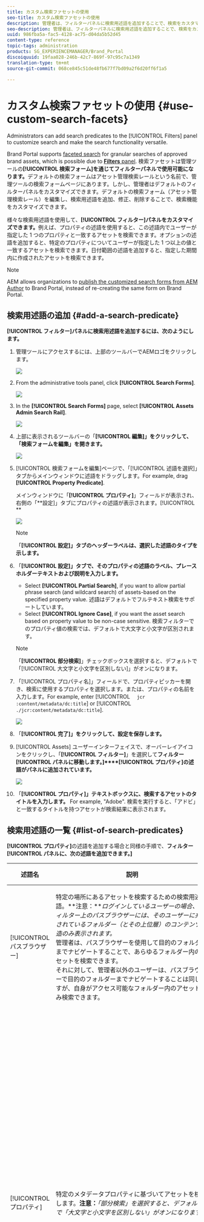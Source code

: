 ```yaml
---
title: カスタム検索ファセットの使用
seo-title: カスタム検索ファセットの使用
description: 管理者は、フィルターパネルに検索用述語を追加することで、検索をカスタマイズして、多目的な検索機能を設定できます。
seo-description: 管理者は、フィルターパネルに検索用述語を追加することで、検索をカスタマイズして、多目的な検索機能を設定できます。
uuid: 986fba5a-fac5-4128-ac75-d04da5b52d45
content-type: reference
topic-tags: administration
products: SG_EXPERIENCEMANAGER/Brand_Portal
discoiquuid: 19faa028-246b-42c7-869f-97c95c7a1349
translation-type: tm+mt
source-git-commit: 068ce845c51de48fb677f7bd09a2f6d20ff6f1a5

---
```



# カスタム検索ファセットの使用 {#use-custom-search-facets}

Administrators can add search predicates to the [!UICONTROL Filters] panel to customize search and make the search functionality versatile.

Brand Portal supports [faceted search](../using/brand-portal-searching.md#search-using-facets-in-filters-panel) for granular searches of approved brand assets, which is possible due to [**Filters** panel](../using/brand-portal-searching.md#search-using-facets-in-filters-panel). 検索ファセットは管理ツールの&#x200B;**[!UICONTROL 検索フォーム]を通じてフィルターパネルで使用可能になります。**&#x200B;デフォルトの検索フォームはアセット管理検索レールという名前で、管理ツールの検索フォームページにあります。しかし、管理者はデフォルトのフィルターパネルをカスタマイズできます。デフォルトの検索フォーム（アセット管理検索レール）を編集し、検索用述語を追加、修正、削除することで、検索機能をカスタマイズできます。

様々な検索用述語を使用して、**[!UICONTROL フィルター]パネルをカスタマイズできます。**&#x200B;例えば、プロパティの述語を使用すると、この述語内でユーザーが指定した 1 つのプロパティと一致するアセットを検索できます。オプションの述語を追加すると、特定のプロパティについてユーザーが指定した 1 つ以上の値と一致するアセットを検索できます。日付範囲の述語を追加すると、指定した期間内に作成されたアセットを検索できます。

>[!NOTE]
>
>AEM allows organizations to [publish the customized search forms from AEM Author](../using/publish-schema-search-facets-presets.md#publish-search-facets-to-brand-portal) to Brand Portal, instead of re-creating the same form on Brand Portal.

## 検索用述語の追加 {#add-a-search-predicate}

**[!UICONTROL フィルター]パネルに検索用述語を追加するには、次のようにします。**

1. 管理ツールにアクセスするには、上部のツールバーでAEMロゴをクリックします。

   ![](assets/aemlogo.png)

2. From the administrative tools panel, click **[!UICONTROL Search Forms]**.

   ![](assets/navigation-panel-1.png)

3. In the **[!UICONTROL Search Forms]** page, select **[!UICONTROL Assets Admin Search Rail]**.

   ![](assets/search-forms-page.png)

4. 上部に表示されるツールバーの「**[!UICONTROL 編集]」をクリックして、「検索フォームを編集」を開きます。**

   ![](assets/edit-search-form-1.png)

5. [!UICONTROL 検索フォームを編集]ページで、「[!UICONTROL 述語を選択]」タブからメインウィンドウに述語をドラッグします。For example, drag **[!UICONTROL Property Predicate]**.

   メインウィンドウに「**[!UICONTROL プロパティ]**」フィールドが表示され、右側の「**設定]」タブにプロパティの述語が表示されます。[!UICONTROL **

   ![](assets/partial-prop-predicate.png)

   >[!NOTE]
   >
   >「**[!UICONTROL 設定]」タブのヘッダーラベルは、選択した述語のタイプを示します。**

6. 「**[!UICONTROL 設定]」タブで、そのプロパティの述語のラベル、プレースホルダーテキストおよび説明を入力します。**

   * Select **[!UICONTROL Partial Search]**, if you want to allow partial phrase search (and wildcard search) of assets-based on the specified property value. 述語はデフォルトでフルテキスト検索をサポートしています。
   * Select **[!UICONTROL Ignore Case]**, if you want the asset search based on property value to be non-case sensitive. 検索フィルターでのプロパティ値の検索では、デフォルトで大文字と小文字が区別されます。
   >[!NOTE]
   >
   >「**[!UICONTROL 部分検索]**」チェックボックスを選択すると、デフォルトで「[!UICONTROL 大文字と小文字を区別しない]」がオンになります。

7. 「[!UICONTROL プロパティ名]」フィールドで、プロパティピッカーを開き、検索に使用するプロパティを選択します。または、プロパティの名前を入力します。For example, enter [!UICONTROL `  jcr :content/metadata/dc:title`] or [!UICONTROL `./jcr:content/metadata/dc:title`].

   ![](assets/title-prop.png)

8. 「**[!UICONTROL 完了]」をクリックして、設定を保存します。**
9. [!UICONTROL Assets] ユーザーインターフェイスで、オーバーレイアイコンをクリックし、「**[!UICONTROL フィルター]**」を選択して&#x200B;**フィルター[!UICONTROL パネルに移動します。]****[!UICONTROL プロパティ]の述語がパネルに追加されています。**

   ![](assets/property-filter-panel.png)

10. 「**[!UICONTROL プロパティ]」テキストボックスに、検索するアセットのタイトルを入力します。** For example, "Adobe". 検索を実行すると、「アドビ」と一致するタイトルを持つアセットが検索結果に表示されます。

## 検索用述語の一覧 {#list-of-search-predicates}

**[!UICONTROL プロパティ]**&#x200B;の述語を追加する場合と同様の手順で、**フィルター[!UICONTROL パネルに、次の述語を追加できます。]**

| **述語名** | **説明** | **プロパティ** |
|-------|-------|----------|
| [!UICONTROL パスブラウザー] | 特定の場所にあるアセットを検索するための検索用述語。**注意：***ログインしているユーザーの場合、フィルター上のパスブラウザーには、そのユーザーに共有されているフォルダー（とその上位層）のコンテンツ構造のみ表示されます。*<br>管理者は、パスブラウザーを使用して目的のフォルダーまでナビゲートすることで、あらゆるフォルダー内のアセットを検索できます。<br>それに対して、管理者以外のユーザーは、パスブラウザーで目的のフォルダーまでナビゲートすることは同じですが、自身がアクセス可能なフォルダー内のアセットのみ検索できます。 | <ul><li>フィールドラベル</li><li>パス</li><li>説明</li></ul> |
| [!UICONTROL プロパティ] | 特定のメタデータプロパティに基づいてアセットを検索します。**注意：***「部分検索」を選択すると、デフォルトで「大文字と小文字を区別しない」がオンになります。* | <ul><li>フィールドラベル</li><li>プレースホルダー</li><li>プロパティ名</li><li>部分検索</li><li>大文字と小文字を区別しない</li><li> 説明</li></ul> |
| [!UICONTROL 複数値プロパティ] | プロパティの述語と似ていますが、複数の入力値を区切り文字（デフォルトはコンマ [,]）で区切って使用でき、いずれかの入力値と一致するアセットが結果に返されます。 | <ul><li>フィールドラベル</li><li>プレースホルダー</li><li>プロパティ名</li><li>区切り文字のサポート</li><li>大文字と小文字を区別しない</li><li>説明</li></ul> |
| [!UICONTROL タグ] | タグに基づいてアセットを検索するための検索用述語。「パス」プロパティを設定して、「タグ」リストに様々なタグを表示できます。*Note: Administrators might need to change the path value, for example, [!UICONTROL `/etc/tags/mac/<tenant_id>/<custom_tag_namespace>`], if they publish the search form from AEM, where the path does not include tenant information, for example, [!UICONTROL `/etc/tags/<custom_tag_namespace>`]. | <ul><li>フィールドラベル</li><li>プロパティ名</li><li>パス</li><li>説明</li></ul> |
| [!UICONTROL パス] | 特定の場所にあるアセットを検索するための検索用述語。 | <ul><li>フィールドラベル</li><li>パス</li><li>説明</li></ul> |  |
| [!UICONTROL 相対的な日付] | アセットの相対的な作成日に基づいてアセットを検索するための検索用述語。 | <ul><li>フィールドラベル</li><li>プロパティ名</li><li>相対的な日付</li></ul> |
| [!UICONTROL 範囲] | 指定したプロパティ値の範囲内に含まれるアセットを検索するための検索用述語。フィルターパネルで、範囲の最小プロパティ値と最大プロパティ値を指定できます。 | <ul><li>フィールドラベル</li><li>プロパティ名</li><li>説明</li></ul> |
| [!UICONTROL 日付の範囲] | 指定した日付プロパティの範囲内で作成されたアセットを検索するための検索用述語。フィルターパネルで、開始日と終了日を指定できます。 | <ul><li>フィールドラベル</li><li>プレースホルダー</li><li>プロパティ名</li><li>範囲テキスト (開始)</li><li>範囲テキスト (終了)</li><li>説明</li></ul> |
| [!UICONTROL 日付] | 日付プロパティに基づいて、スライダーを使用してアセットを検索するための検索用述語。 | <ul><li>フィールドラベル</li><li>プロパティ名</li><li>説明</li></ul> |
| [!UICONTROL ファイルサイズ] | サイズに基づいてアセットを検索するための検索用述語。 | <ul><li>フィールドラベル</li><li>プロパティ名</li><li>パス</li><li>説明</li></ul> |
| [!UICONTROL 最終変更アセット] | 最終変更日に基づいてアセットを検索するための検索用述語。 | <ul><li>フィールドラベル</li><li>プロパティ名</li><li>説明</li></ul> |
| [!UICONTROL 承認ステータス] | 承認メタデータプロパティに基づいてアセットを検索するための検索用述語。デフォルトのプロパティ名は **dam:status** です。 | <ul><li>フィールドラベル</li><li>プロパティ名</li><li>説明</li></ul> |
| [!UICONTROL チェックアウトステータス] | アセットが AEM Assets から公開されたときのチェックアウトステータスに基づいてアセットを検索するための検索用述語。 | <ul><li>フィールドラベル</li><li>プロパティ名</li><li>説明</li></ul> |
| [!UICONTROL チェックアウト実行者] | アセットをチェックアウトしたユーザーに基づいてアセットを検索するための検索用述語。 | <ul><li>フィールドラベル</li><li>プロパティ名</li><li>説明</li></ul> |
| [!UICONTROL 有効期限ステータス] | 有効期限ステータスに基づいてアセットを検索するための検索用述語。 | <ul><li>フィールドラベル</li><li>プロパティ名</li><li>説明</li></ul> |
| [!UICONTROL コレクションのメンバー] | アセットがコレクションの一部であるかどうかに基づいてアセットを検索するための検索用述語。 | 説明 |
| [!UICONTROL 非表示] | This predicate is not explicitly visible to the end users and is used for any hidden constraints typically for restricting search results type to **dam:Asset**. | <ul><li>フィールドラベル</li><li>プロパティ名</li><li>説明</li></ul> |

>[!NOTE]
>
>Do not use **[!UICONTROL Options Predicate]**, **[!UICONTROL Publish Status Predicate]**, and **[!UICONTROL Rating Predicate]** as these predicates are not functional in Brand Portal.

## 検索用述語の削除 {#delete-a-search-predicate}

検索用述語を削除するには、次の手順に従います。

1. アドビロゴをクリックして、管理ツールにアクセスします。

   ![](assets/aemlogo.png)

2. From the administrative tools panel, click **[!UICONTROL Search Forms]**.

   ![](assets/navigation-panel-2.png)

3. In the **[!UICONTROL Search Forms]** page, select **[!UICONTROL Assets Admin Search Rail]**.

   ![](assets/search-forms-page.png)

4. 上部に表示されるツールバーの「**[!UICONTROL 編集]」をクリックして、「検索フォームを編集」を開きます。**

   ![](assets/edit-search-form-2.png)

5. [!UICONTROL 検索フォームを編集]ページで、削除する述語をメインウィンドウから選択します。For example, select **[!UICONTROL Property Predicate]**.

   右側の「**[!UICONTROL 設定]」タブに、「プロパティの述語」に関するフィールドが表示されます。**

6. プロパティの述語を削除するには、ごみ箱アイコンをクリックします。**[!UICONTROL フィールドを削除]**&#x200B;ダイアログボックスで、「**削除[!UICONTROL 」をクリックして、削除することを確認します。]**

   メインウィンドウから「**[!UICONTROL プロパティの述語]**」フィールドが削除され、「**設定]」タブが空になります。[!UICONTROL **

   ![](assets/search-form-delete-predicate.png)

7. 変更を保存するには、ツールバーの「**[!UICONTROL 完了]」をクリックします。**
8. **[!UICONTROL Assets]** ユーザーインターフェイスで、オーバーレイアイコンをクリックし、「**[!UICONTROL フィルター]」を選択して**&#x200B;フィルター&#x200B;**パネルに移動します。**&#x200B;指定した&#x200B;**[!UICONTROL プロパティ]の述語が、パネルから削除されています。**

   ![](assets/property-predicate-removed.png)
